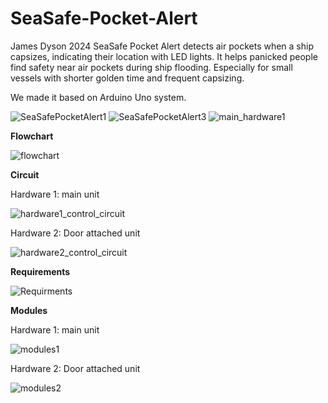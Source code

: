 # SeaSafe-Pocket-Alert
James Dyson 2024
SeaSafe Pocket Alert detects air pockets when a ship capsizes, indicating their location with LED lights. It helps panicked people find safety near air pockets during ship flooding. Especially for small vessels with shorter golden time and frequent capsizing.

We made it based on Arduino Uno system.

![SeaSafePocketAlert1](https://github.com/user-attachments/assets/435e6848-2c3a-4cf4-b9a9-457374094098)
![SeaSafePocketAlert3](https://github.com/user-attachments/assets/7b76768b-193e-4f8c-ab5b-2980f9de04e2)
![main_hardware1](https://github.com/user-attachments/assets/27b79f2c-c140-407b-9446-b8bf66480b84)

**Flowchart**

![flowchart](https://github.com/user-attachments/assets/90a78e13-d67d-47eb-9d28-c3e0a643f52d)

**Circuit**

Hardware 1: main unit

![hardware1_control_circuit](https://github.com/user-attachments/assets/d71383a7-0417-4138-b8b4-0c871924c5bd)

Hardware 2: Door attached unit

![hardware2_control_circuit](https://github.com/user-attachments/assets/d893ad3f-bcad-49dd-b210-21efe64160b1)

**Requirements**

![Requirments](https://github.com/user-attachments/assets/c84dc7cc-4c62-4e20-bebd-5a91824dbd6d)

**Modules**

Hardware 1: main unit

![modules1](https://github.com/user-attachments/assets/3d5a2fb4-ae80-48ce-89c8-89310710abd5)

Hardware 2: Door attached unit

![modules2](https://github.com/user-attachments/assets/279ba1fc-88ad-49ee-b988-683fc359cbcd)

